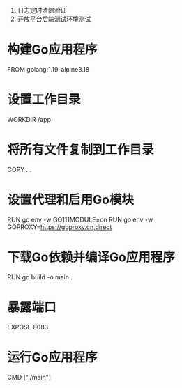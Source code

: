 1. 日志定时清除验证
2. 开放平台后端测试环境测试

# 构建Go应用程序
FROM golang:1.19-alpine3.18

# 设置工作目录
WORKDIR /app

# 将所有文件复制到工作目录
COPY . .

# 设置代理和启用Go模块
RUN go env -w GO111MODULE=on
RUN go env -w GOPROXY=https://goproxy.cn,direct

# 下载Go依赖并编译Go应用程序
RUN go build -o main .

# 暴露端口
EXPOSE 8083

# 运行Go应用程序
CMD ["./main"]